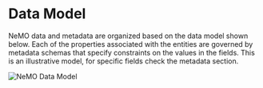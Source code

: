 # Data Model

NeMO data and metadata are organized based on the data model shown below. Each of the properties associated with the entities are governed by metadata schemas that specify constraints on the values in the fields. This is an illustrative model, for specific fields check the metadata section.

![NeMO Data Model](site_figures/nemo_data_portal/nemo-data-model.png)
